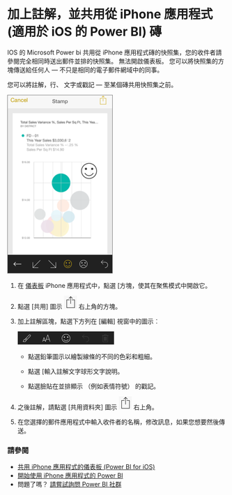 <properties 
   pageTitle="加上註解，並共用從 iPhone 應用程式磚"
   description="深入了解註解和共用磚 iPhone 上為 iOS Power BI 行動應用程式中的快照集。 收件者查看磚，但無法開啟儀表板。"
   services="powerbi" 
   documentationCenter="" 
   authors="maggiesMSFT" 
   manager="mblythe" 
   backup=""
   editor=""
   tags=""
   qualityFocus="no"
   qualityDate=""/>
 
<tags
   ms.service="powerbi"
   ms.devlang="NA"
   ms.topic="article"
   ms.tgt_pltfrm="NA"
   ms.workload="powerbi"
   ms.date="10/03/2016"
   ms.author="maggies"/>
# 加上註解，並共用從 iPhone 應用程式 (適用於 iOS 的 Power BI) 磚

IOS 的 Microsoft Power bi 共用從 iPhone 應用程式磚的快照集，您的收件者請參閱完全相同時送出郵件並排的快照集。 無法開啟儀表板。 您可以將快照集的方塊傳送給任何人 — 不只是相同的電子郵件網域中的同事。

您可以將註解，行、 文字或戳記 — 至某個磚共用快照集之前。

![](media/powerbi-mobile-annotate-and-share-a-tile-from-the-iphone-app/PBI_AnnotateSmiley.png)

1.  在 [儀表板](powerbi-mobile-dashboards-in-the-iphone-app.md) iPhone 應用程式中，點選 [方塊，使其在聚焦模式中開啟它。

2.  點選 [共用] 圖示 ![](media/powerbi-mobile-annotate-and-share-a-tile-from-the-iphone-app/power-bi-iphone-share-icon.png) 右上角的方塊。

3.  加上註解區塊，點選下方列在 [編輯] 視窗中的圖示︰

    ![](media/powerbi-mobile-annotate-and-share-a-tile-from-the-iphone-app/PBI_AnnotateBar.png)

    -   點選鉛筆圖示以繪製線條的不同的色彩和粗細。

    -   點選 [輸入註解文字球形文字說明。

    -   點選臉貼在並排顯示 （例如表情符號） 的戳記。

4.  之後註解，請點選 [共用資料夾] 圖示 ![](media/powerbi-mobile-annotate-and-share-a-tile-from-the-iphone-app/power-bi-iphone-share-icon.png) 右上角。

5.  在您選擇的郵件應用程式中輸入收件者的名稱，修改訊息，如果您想要然後傳送。

### 請參閱

- [共用 iPhone 應用程式的儀表板 \(Power BI for iOS\)](powerbi-mobile-share-a-dashboard-from-the-iphone-app.md)
- [開始使用 iPhone 應用程式的 Power BI](powerbi-mobile-iphone-app-get-started.md)
- 問題了嗎？ [請嘗試詢問 Power BI 社群](http://community.powerbi.com/)
